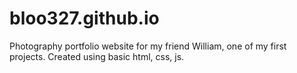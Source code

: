 # bloo327.github.io
Photography portfolio website for my friend William, one of my first projects.
Created using basic html, css, js.
